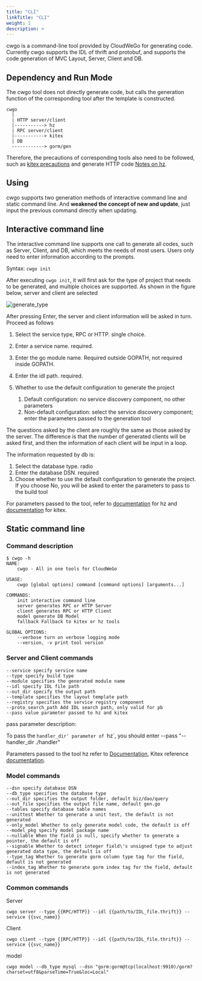 ```yaml
---
title: "CLI"
linkTitle: "CLI"
weight: 1
description: >
---
```


cwgo is a command-line tool provided by CloudWeGo for generating code. Currently cwgo supports the IDL of thrift and protobuf, and supports the code generation of MVC Layout, Server, Client and DB.

## Dependency and Run Mode

The cwgo tool does not directly generate code, but calls the generation function of the corresponding tool after the template is constructed.

```console
cwgo
  |
  | HTTP server/client
  |-----------> hz
  | RPC server/client
  |-----------> kitex
  | DB
  ------------> gorm/gen

```

Therefore, the precautions of corresponding tools also need to be followed, such as [kitex precautions](/docs/kitex/tutorials/code-gen/code_generation/#notes-for-using-protobuf-idls) and generate HTTP code [Notes on hz](/docs/hertz/tutorials/toolkit/cautions/).

## Using

cwgo supports two generation methods of interactive command line and static command line. And **weakened the concept of new and update**, just input the previous command directly when updating.

## Interactive command line

The interactive command line supports one call to generate all codes, such as Server, Client, and DB, which meets the needs of most users. Users only need to enter information according to the prompts.

Syntax: `cwgo init`

After executing `cwgo init`, it will first ask for the type of project that needs to be generated, and multiple choices are supported. As shown in the figure below, server and client are selected

![generate_type](/img/docs/cwgo_generate_type.png)

After pressing Enter, the server and client information will be asked in turn. Proceed as follows

1. Select the service type, RPC or HTTP. single choice.

1. Enter a service name. required.

1. Enter the go module name. Required outside GOPATH, not required inside GOPATH.

1. Enter the idl path. required.

1. Whether to use the default configuration to generate the project

   1. Default configuration: no service discovery component, no other parameters
   1. Non-default configuration: select the service discovery component; enter the parameters passed to the generation tool

The questions asked by the client are roughly the same as those asked by the server. The difference is that the number of generated clients will be asked first, and then the information of each client will be input in a loop.

The information requested by db is:

1. Select the database type. radio
1. Enter the database DSN. required
1. Choose whether to use the default configuration to generate the project. If you choose No, you will be asked to enter the parameters to pass to the build tool

For parameters passed to the tool, refer to [documentation](/docs/hertz/tutorials/toolkit/command/) for hz and [documentation](/docs/kitex/tutorials/code-gen/code_generation/) for kitex.

## Static command line

### Command description

```shell
$ cwgo -h
NAME:
    cwgo - All in one tools for CloudWeGo

USAGE:
    cwgo [global options] command [command options] [arguments...]

COMMANDS:
    init interactive command line
    server generates RPC or HTTP Server
    client generates RPC or HTTP Client
    model generate DB Model
    fallback Fallback to kitex or hz tools

GLOBAL OPTIONS:
    --verbose turn on verbose logging mode
    --version, -v print tool version
```

### Server and Client commands

```console
--service specify service name
--type specify build type
--module specifies the generated module name
--idl specify IDL file path
--out_dir specify the output path
--template specifies the layout template path
--registry specifies the service registry component
--proto_search_path Add IDL search path, only valid for pb
--pass value parameter passed to hz and kitex
```

pass parameter description:

To pass the `handler_dir' parameter of `hz`, you should enter --pass "--handler_dir ./handler"

Parameters passed to the tool
hz refer to [Documentation](/docs/hertz/tutorials/toolkit/command/),
Kitex reference [documentation](/docs/kitex/tutorials/code-gen/code_generation/).

### Model commands

```console
--dsn specify database DSN
--db_type specifies the database type
--out_dir specifies the output folder, default biz/dao/query
--out_file specifies the output file name, default gen.go
--tables specify database table names
--unittest Whether to generate a unit test, the default is not generated
--only_model Whether to only generate model code, the default is off
--model_pkg specify model package name
--nullable When the field is null, specify whether to generate a pointer, the default is off
--signable Whether to detect integer field\'s unsigned type to adjust generated data type, the default is off
--type_tag Whether to generate gorm column type tag for the field, default is not generated
--index_tag Whether to generate gorm index tag for the field, default is not generated
```

### Common commands

Server

```shell
cwgo server --type {{RPC/HTTP}} --idl {{path/to/IDL_file.thrift}} --service {{svc_name}}
```

Client

```shell
cwgo client --type {{RPC/HTTP}} --idl {{path/to/IDL_file.thrift}} --service {{svc_name}}
```

model

```shell
cwgo model --db_type mysql --dsn "gorm:gorm@tcp(localhost:9910)/gorm?charset=utf8&parseTime=True&loc=Local"
```
